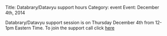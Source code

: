 Title: Databrary/Datavyu support hours
Category: event
Event: December 4th, 2014

Databrary/Datavyu support session is on Thursday December 4th from 12-1pm Eastern Time.
To join the support call click [here](https://bluejeans.com/databrary/)